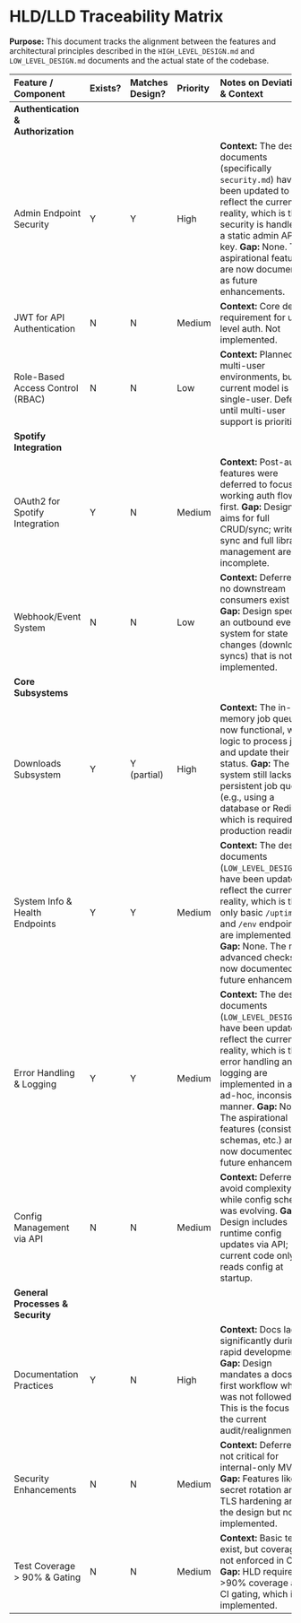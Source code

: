 # HLD/LLD Traceability Matrix

**Purpose:** This document tracks the alignment between the features and architectural principles described in the `HIGH_LEVEL_DESIGN.md` and `LOW_LEVEL_DESIGN.md` documents and the actual state of the codebase.

| Feature / Component | Exists? | Matches Design? | Priority | Notes on Deviations & Context |
| :--- | :--- | :--- | :--- | :--- |
| **Authentication & Authorization** | | | | |
| Admin Endpoint Security | Y | Y | High | **Context:** The design documents (specifically `security.md`) have been updated to reflect the current reality, which is that security is handled by a static admin API key. **Gap:** None. The aspirational features are now documented as future enhancements. |
| JWT for API Authentication | N | N | Medium | **Context:** Core design requirement for user-level auth. Not implemented. |
| Role-Based Access Control (RBAC) | N | N | Low | **Context:** Planned for multi-user environments, but current model is single-user. Deferred until multi-user support is prioritized. |
| **Spotify Integration** | | | | |
| OAuth2 for Spotify Integration | Y | N | Medium | **Context:** Post-auth features were deferred to focus on a working auth flow first. **Gap:** Design aims for full CRUD/sync; write-sync and full library management are incomplete. |
| Webhook/Event System | N | N | Low | **Context:** Deferred as no downstream consumers exist yet. **Gap:** Design specifies an outbound event system for state changes (downloads, syncs) that is not implemented. |
| **Core Subsystems** | | | | |
| Downloads Subsystem | Y | Y (partial) | High | **Context:** The in-memory job queue is now functional, with logic to process jobs and update their status. **Gap:** The system still lacks a persistent job queue (e.g., using a database or Redis), which is required for production readiness. |
| System Info & Health Endpoints | Y | Y | Medium | **Context:** The design documents (`LOW_LEVEL_DESIGN.md`) have been updated to reflect the current reality, which is that only basic `/uptime` and `/env` endpoints are implemented. **Gap:** None. The more advanced checks are now documented as future enhancements. |
| Error Handling & Logging | Y | Y | Medium | **Context:** The design documents (`LOW_LEVEL_DESIGN.md`) have been updated to reflect the current reality, which is that error handling and logging are implemented in an ad-hoc, inconsistent manner. **Gap:** None. The aspirational features (consistent schemas, etc.) are now documented as future enhancements. |
| Config Management via API | N | N | Medium | **Context:** Deferred to avoid complexity while config schema was evolving. **Gap:** Design includes runtime config updates via API; current code only reads config at startup. |
| **General Processes & Security** | | | | |
| Documentation Practices | Y | N | High | **Context:** Docs lagged significantly during rapid development. **Gap:** Design mandates a docs-first workflow which was not followed. This is the focus of the current audit/realignment. |
| Security Enhancements | N | N | Medium | **Context:** Deferred as not critical for internal-only MVP. **Gap:** Features like secret rotation and TLS hardening are in the design but not implemented. |
| Test Coverage > 90% & Gating | N | N | Medium | **Context:** Basic tests exist, but coverage is not enforced in CI. **Gap:** HLD requires >90% coverage and CI gating, which is not implemented. |
